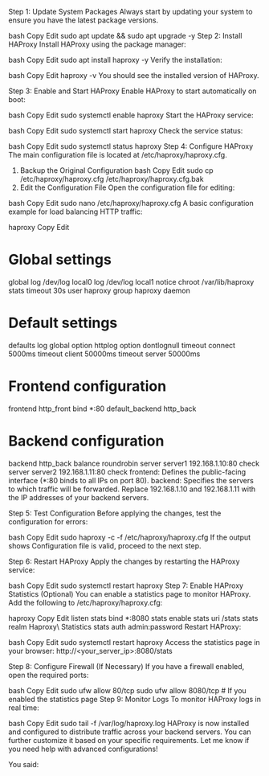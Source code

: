 Step 1: Update System Packages
Always start by updating your system to ensure you have the latest package versions.

bash
Copy
Edit
sudo apt update && sudo apt upgrade -y
Step 2: Install HAProxy
Install HAProxy using the package manager:

bash
Copy
Edit
sudo apt install haproxy -y
Verify the installation:

bash
Copy
Edit
haproxy -v
You should see the installed version of HAProxy.

Step 3: Enable and Start HAProxy
Enable HAProxy to start automatically on boot:

bash
Copy
Edit
sudo systemctl enable haproxy
Start the HAProxy service:

bash
Copy
Edit
sudo systemctl start haproxy
Check the service status:

bash
Copy
Edit
sudo systemctl status haproxy
Step 4: Configure HAProxy
The main configuration file is located at /etc/haproxy/haproxy.cfg.

1. Backup the Original Configuration
bash
Copy
Edit
sudo cp /etc/haproxy/haproxy.cfg /etc/haproxy/haproxy.cfg.bak
2. Edit the Configuration File
Open the configuration file for editing:

bash
Copy
Edit
sudo nano /etc/haproxy/haproxy.cfg
A basic configuration example for load balancing HTTP traffic:

haproxy
Copy
Edit
# Global settings
global
    log /dev/log local0
    log /dev/log local1 notice
    chroot /var/lib/haproxy
    stats timeout 30s
    user haproxy
    group haproxy
    daemon

# Default settings
defaults
    log     global
    option  httplog
    option  dontlognull
    timeout connect 5000ms
    timeout client  50000ms
    timeout server  50000ms

# Frontend configuration
frontend http_front
    bind *:80
    default_backend http_back

# Backend configuration
backend http_back
    balance roundrobin
    server server1 192.168.1.10:80 check
    server server2 192.168.1.11:80 check
frontend: Defines the public-facing interface (*:80 binds to all IPs on port 80).
backend: Specifies the servers to which traffic will be forwarded.
Replace 192.168.1.10 and 192.168.1.11 with the IP addresses of your backend servers.

Step 5: Test Configuration
Before applying the changes, test the configuration for errors:

bash
Copy
Edit
sudo haproxy -c -f /etc/haproxy/haproxy.cfg
If the output shows Configuration file is valid, proceed to the next step.

Step 6: Restart HAProxy
Apply the changes by restarting the HAProxy service:

bash
Copy
Edit
sudo systemctl restart haproxy
Step 7: Enable HAProxy Statistics (Optional)
You can enable a statistics page to monitor HAProxy. Add the following to /etc/haproxy/haproxy.cfg:

haproxy
Copy
Edit
listen stats
    bind *:8080
    stats enable
    stats uri /stats
    stats realm Haproxy\ Statistics
    stats auth admin:password
Restart HAProxy:

bash
Copy
Edit
sudo systemctl restart haproxy
Access the statistics page in your browser:
http://<your_server_ip>:8080/stats

Step 8: Configure Firewall (If Necessary)
If you have a firewall enabled, open the required ports:

bash
Copy
Edit
sudo ufw allow 80/tcp
sudo ufw allow 8080/tcp  # If you enabled the statistics page
Step 9: Monitor Logs
To monitor HAProxy logs in real time:

bash
Copy
Edit
sudo tail -f /var/log/haproxy.log
HAProxy is now installed and configured to distribute traffic across your backend servers. You can further customize it based on your specific requirements. Let me know if you need help with advanced configurations!







You said:
